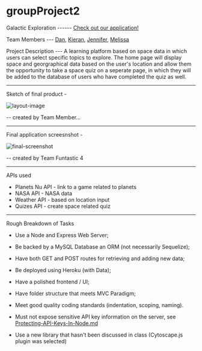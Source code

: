 # groupProject2

Galactic Exploration ------ [Check out our application!]() 

Team Members --- [Dan](https://github.com/DanRSolomon), [Kieran](https://github.com/LopTwo), [Jennifer](https://github.com/alejosjen), [Melissa](https://github.com/melperez19)

Project Description --- A learning platform based on space data in which users can select specific topics to explore. The home page will display
                        space and georgraphical data based on the user's location and allow them the opportunity to take a space quiz on a seperate
                        page, in which they will be added to the database of users who have completed the quiz as well.

---------------------------------------------------------------------------------------------------------------------------------------------------
Sketch of final product - 

![layout-image]() 

-- created by Team Member...

---------------------------------------------------------------------------------------------------------------------------------------------------

Final application screesnshot -

![final-screenshot]() 

-- created by Team Funtastic 4

---------------------------------------------------------------------------------------------------------------------------------------------------
APIs used

* Planets Nu API - link to a game related to planets
* NASA API - NASA data
* Weather API - based on location input
* Quizes API - create space related quiz
---------------------------------------------------------------------------------------------------------------------------------------------------

Rough Breakdown of Tasks

* Use a Node and Express Web Server;

* Be backed by a MySQL Database an ORM (not necessarily Sequelize);

* Have both GET and POST routes for retrieving and adding new data;

* Be deployed using Heroku (with Data);

* Have a polished frontend / UI;

* Have folder structure that meets MVC Paradigm;

* Meet good quality coding standards (indentation, scoping, naming).

* Must not expose sensitive API key information on the server, see [Protecting-API-Keys-In-Node.md](../../../10-nodejs/Supplemental/Protecting-API-Keys-In-Node.md)

* Use a new library that hasn't been discussed in class (Cytoscape.js plugin was selected)

